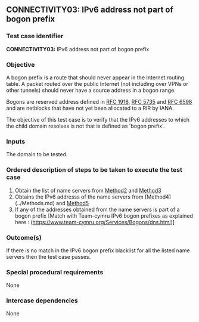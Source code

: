 ## CONNECTIVITY03: IPv6 address not part of bogon prefix

### Test case identifier

**CONNECTIVITY03:** IPv6 address not part of bogon prefix

### Objective

A bogon prefix is a route that should never appear in the Internet routing
table. A packet routed over the public Internet (not including over VPNs or
other tunnels) should never have a source address in a bogon range.

Bogons are reserved address defined in [RFC
1918](http://tools.ietf.org/html/rfc1918), [RFC
5735](http://tools.ietf.org/html/rfc5735) and [RFC
6598](http://tools.ietf.org/html/rfc6598) and are netblocks that have not
yet been allocated to a RIR by IANA.

The objective of this test case is to verify that the IPv6 addresses to
which the child domain resolves is not that is defined as 'bogon prefix'.

### Inputs

The domain to be tested.

### Ordered description of steps to be taken to execute the test case

1. Obtain the list of name servers from [Method2](../Methods.md) and
   [Method3](../Methods.md)
2. Obtains the IPv6 addresss of the name servers from [Method4]
   (../Methods.md) and [Method5](../Methods.md)
3. If any of the addresses obtained from the name servers is part of a bogon
prefix [Match with Team-cymru IPv6 bogon prefixes as explained here :
   (https://www.team-cymru.org/Services/Bogons/dns.html)]

### Outcome(s)

If there is no match in the IPv6 bogon prefix blacklist for all the listed
name servers then the test case passes.

### Special procedural requirements

None

### Intercase dependencies

None
